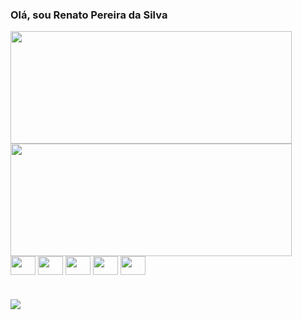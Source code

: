 ### Olá, sou Renato Pereira da Silva

<div style="display: inline"> 
  <img height="180em" width="450" src="https://github-readme-stats.vercel.app/api?username=Renatouhu&show_icons=true&theme=tokyonight";>
  <img height="180em" width="450" src="https://github-readme-stats.vercel.app/api/top-langs/?username=Renatouhu&layout=compact&theme=tokyonight"/>
</div>

<div display: inline_block>
  <img align="center" width="40" height="30" src="https://cdn.jsdelivr.net/gh/devicons/devicon/icons/html5/html5-original.svg"/>
  <img align="center" width="40" height="30" src="https://cdn.jsdelivr.net/gh/devicons/devicon/icons/css3/css3-original.svg"/>
  <img align="center" width="40" height="30" src="https://cdn.jsdelivr.net/gh/devicons/devicon/icons/javascript/javascript-original.svg"/>
  <img align="center" width="40" height="30" src="https://cdn.jsdelivr.net/gh/devicons/devicon/icons/php/php-plain.svg"/>
  <img align="center" width="40" height="30" src="https://cdn.jsdelivr.net/gh/devicons/devicon/icons/git/git-original.svg""/>
</div>

#

<div>
  <a href="https://www.linkedin.com/in/renato-pereira-da-silva-541701245/" target="_blank"> <img src="https://img.shields.io/badge/LinkedIn-0077B5?style=for-the-badge&logo=linkedin&logoColor=white"></a>
</div>
